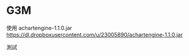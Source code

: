 ﻿G3M
===
使用 achartengine-1.1.0.jar
https://dl.dropboxusercontent.com/u/23005890/achartengine-1.1.0.jar


測試